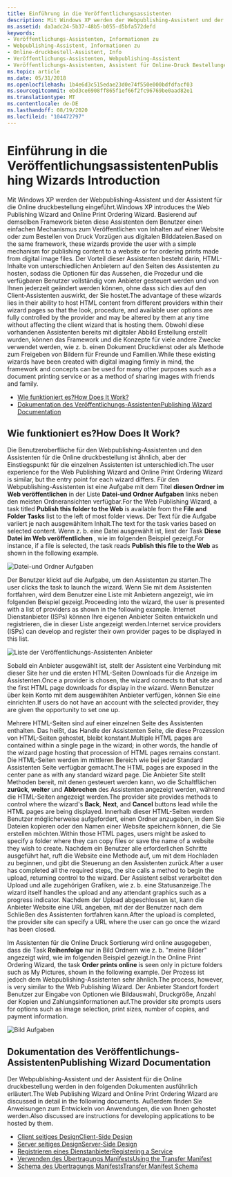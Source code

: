 ```yaml
---
title: Einführung in die Veröffentlichungsassistenten
description: Mit Windows XP werden der Webpublishing-Assistent und der Assistent für die Online druckbestellung eingeführt.
ms.assetid: da3adc24-5b37-48b5-b055-d5bfa572defd
keywords:
- Veröffentlichungs-Assistenten, Informationen zu
- Webpublishing-Assistent, Informationen zu
- Online-druckbestell-Assistent, Info
- Veröffentlichungs-Assistenten, Webpublishing-Assistent
- Veröffentlichungs-Assistenten, Assistent für Online-Druck Bestellungen
ms.topic: article
ms.date: 05/31/2018
ms.openlocfilehash: 1b4e6d3c515edae23d0e74f550e000bdfdfacf03
ms.sourcegitcommit: ebd3ce6908ff865f1ef66f2fc96769be0aad82e1
ms.translationtype: MT
ms.contentlocale: de-DE
ms.lasthandoff: 08/19/2020
ms.locfileid: "104472797"
---
```

# <a name="publishing-wizards-introduction"></a><span data-ttu-id="2bc8b-108">Einführung in die Veröffentlichungsassistenten</span><span class="sxs-lookup"><span data-stu-id="2bc8b-108">Publishing Wizards Introduction</span></span>

<span data-ttu-id="2bc8b-109">Mit Windows XP werden der Webpublishing-Assistent und der Assistent für die Online druckbestellung eingeführt.</span><span class="sxs-lookup"><span data-stu-id="2bc8b-109">Windows XP introduces the Web Publishing Wizard and Online Print Ordering Wizard.</span></span> <span data-ttu-id="2bc8b-110">Basierend auf demselben Framework bieten diese Assistenten dem Benutzer einen einfachen Mechanismus zum Veröffentlichen von Inhalten auf einer Website oder zum Bestellen von Druck Vorzügen aus digitalen Bilddateien.</span><span class="sxs-lookup"><span data-stu-id="2bc8b-110">Based on the same framework, these wizards provide the user with a simple mechanism for publishing content to a website or for ordering prints made from digital image files.</span></span> <span data-ttu-id="2bc8b-111">Der Vorteil dieser Assistenten besteht darin, HTML-Inhalte von unterschiedlichen Anbietern auf den Seiten des Assistenten zu hosten, sodass die Optionen für das Aussehen, die Prozedur und die verfügbaren Benutzer vollständig vom Anbieter gesteuert werden und von Ihnen jederzeit geändert werden können, ohne dass sich dies auf den Client-Assistenten auswirkt, der Sie hostet.</span><span class="sxs-lookup"><span data-stu-id="2bc8b-111">The advantage of these wizards lies in their ability to host HTML content from different providers within their wizard pages so that the look, procedure, and available user options are fully controlled by the provider and may be altered by them at any time without affecting the client wizard that is hosting them.</span></span> <span data-ttu-id="2bc8b-112">Obwohl diese vorhandenen Assistenten bereits mit digitaler Abbild Erstellung erstellt wurden, können das Framework und die Konzepte für viele andere Zwecke verwendet werden, wie z. b. einen Dokument Druckdienst oder als Methode zum Freigeben von Bildern für Freunde und Familien.</span><span class="sxs-lookup"><span data-stu-id="2bc8b-112">While these existing wizards have been created with digital imaging firmly in mind, the framework and concepts can be used for many other purposes such as a document printing service or as a method of sharing images with friends and family.</span></span>

-   [<span data-ttu-id="2bc8b-113">Wie funktioniert es?</span><span class="sxs-lookup"><span data-stu-id="2bc8b-113">How Does It Work?</span></span>](#how-does-it-work)
-   [<span data-ttu-id="2bc8b-114">Dokumentation des Veröffentlichungs-Assistenten</span><span class="sxs-lookup"><span data-stu-id="2bc8b-114">Publishing Wizard Documentation</span></span>](#publishing-wizard-documentation)

## <a name="how-does-it-work"></a><span data-ttu-id="2bc8b-115">Wie funktioniert es?</span><span class="sxs-lookup"><span data-stu-id="2bc8b-115">How Does It Work?</span></span>

<span data-ttu-id="2bc8b-116">Die Benutzeroberfläche für den Webpublishing-Assistenten und den Assistenten für die Online druckbestellung ist ähnlich, aber der Einstiegspunkt für die einzelnen Assistenten ist unterschiedlich.</span><span class="sxs-lookup"><span data-stu-id="2bc8b-116">The user experience for the Web Publishing Wizard and Online Print Ordering Wizard is similar, but the entry point for each wizard differs.</span></span> <span data-ttu-id="2bc8b-117">Für den Webpublishing-Assistenten ist eine Aufgabe mit dem Titel **diesen Ordner im Web veröffentlichen** in der Liste **Datei-und Ordner Aufgaben** links neben den meisten Ordneransichten verfügbar.</span><span class="sxs-lookup"><span data-stu-id="2bc8b-117">For the Web Publishing Wizard, a task titled **Publish this folder to the Web** is available from the **File and Folder Tasks** list to the left of most folder views.</span></span> <span data-ttu-id="2bc8b-118">Der Text für die Aufgabe variiert je nach ausgewähltem Inhalt.</span><span class="sxs-lookup"><span data-stu-id="2bc8b-118">The text for the task varies based on selected content.</span></span> <span data-ttu-id="2bc8b-119">Wenn z. b. eine Datei ausgewählt ist, liest der Task **Diese Datei im Web veröffentlichen** , wie im folgenden Beispiel gezeigt.</span><span class="sxs-lookup"><span data-stu-id="2bc8b-119">For instance, if a file is selected, the task reads **Publish this file to the Web** as shown in the following example.</span></span>

![Datei-und Ordner Aufgaben](images/shell-pubwiz-tasks.png)

<span data-ttu-id="2bc8b-121">Der Benutzer klickt auf die Aufgabe, um den Assistenten zu starten.</span><span class="sxs-lookup"><span data-stu-id="2bc8b-121">The user clicks the task to launch the wizard.</span></span> <span data-ttu-id="2bc8b-122">Wenn Sie mit dem Assistenten fortfahren, wird dem Benutzer eine Liste mit Anbietern angezeigt, wie im folgenden Beispiel gezeigt.</span><span class="sxs-lookup"><span data-stu-id="2bc8b-122">Proceeding into the wizard, the user is presented with a list of providers as shown in the following example.</span></span> <span data-ttu-id="2bc8b-123">Internet Dienstanbieter (ISPs) können Ihre eigenen Anbieter Seiten entwickeln und registrieren, die in dieser Liste angezeigt werden.</span><span class="sxs-lookup"><span data-stu-id="2bc8b-123">Internet service providers (ISPs) can develop and register their own provider pages to be displayed in this list.</span></span>

![Liste der Veröffentlichungs-Assistenten Anbieter](images/shell-pubwiz-provs.png)

<span data-ttu-id="2bc8b-125">Sobald ein Anbieter ausgewählt ist, stellt der Assistent eine Verbindung mit dieser Site her und die ersten HTML-Seiten Downloads für die Anzeige im Assistenten.</span><span class="sxs-lookup"><span data-stu-id="2bc8b-125">Once a provider is chosen, the wizard connects to that site and the first HTML page downloads for display in the wizard.</span></span> <span data-ttu-id="2bc8b-126">Wenn Benutzer über kein Konto mit dem ausgewählten Anbieter verfügen, können Sie eine einrichten.</span><span class="sxs-lookup"><span data-stu-id="2bc8b-126">If users do not have an account with the selected provider, they are given the opportunity to set one up.</span></span>

<span data-ttu-id="2bc8b-127">Mehrere HTML-Seiten sind auf einer einzelnen Seite des Assistenten enthalten. Das heißt, das Handle der Assistenten Seite, die diese Prozession von HTML-Seiten gehostet, bleibt konstant.</span><span class="sxs-lookup"><span data-stu-id="2bc8b-127">Multiple HTML pages are contained within a single page in the wizard; in other words, the handle of the wizard page hosting that procession of HTML pages remains constant.</span></span> <span data-ttu-id="2bc8b-128">Die HTML-Seiten werden im mittleren Bereich wie bei jeder Standard Assistenten Seite verfügbar gemacht.</span><span class="sxs-lookup"><span data-stu-id="2bc8b-128">The HTML pages are exposed in the center pane as with any standard wizard page.</span></span> <span data-ttu-id="2bc8b-129">Die Anbieter Site stellt Methoden bereit, mit denen gesteuert werden kann, wo die Schaltflächen **zurück**, **weiter** und **Abbrechen** des Assistenten angezeigt werden, während die HTML-Seiten angezeigt werden.</span><span class="sxs-lookup"><span data-stu-id="2bc8b-129">The provider site provides methods to control where the wizard's **Back**, **Next**, and **Cancel** buttons lead while the HTML pages are being displayed.</span></span> <span data-ttu-id="2bc8b-130">Innerhalb dieser HTML-Seiten werden Benutzer möglicherweise aufgefordert, einen Ordner anzugeben, in dem Sie Dateien kopieren oder den Namen einer Website speichern können, die Sie erstellen möchten.</span><span class="sxs-lookup"><span data-stu-id="2bc8b-130">Within those HTML pages, users might be asked to specify a folder where they can copy files or save the name of a website they wish to create.</span></span> <span data-ttu-id="2bc8b-131">Nachdem ein Benutzer alle erforderlichen Schritte ausgeführt hat, ruft die Website eine Methode auf, um mit dem Hochladen zu beginnen, und gibt die Steuerung an den Assistenten zurück.</span><span class="sxs-lookup"><span data-stu-id="2bc8b-131">After a user has completed all the required steps, the site calls a method to begin the upload, returning control to the wizard.</span></span> <span data-ttu-id="2bc8b-132">Der Assistent selbst verarbeitet den Upload und alle zugehörigen Grafiken, wie z. b. eine Statusanzeige.</span><span class="sxs-lookup"><span data-stu-id="2bc8b-132">The wizard itself handles the upload and any attendant graphics such as a progress indicator.</span></span> <span data-ttu-id="2bc8b-133">Nachdem der Upload abgeschlossen ist, kann die Anbieter Website eine URL angeben, mit der der Benutzer nach dem Schließen des Assistenten fortfahren kann.</span><span class="sxs-lookup"><span data-stu-id="2bc8b-133">After the upload is completed, the provider site can specify a URL where the user can go once the wizard has been closed.</span></span>

<span data-ttu-id="2bc8b-134">Im Assistenten für die Online Druck Sortierung wird online ausgegeben, dass die Task **Reihenfolge** nur in Bild Ordnern wie z. b. "meine Bilder" angezeigt wird, wie im folgenden Beispiel gezeigt.</span><span class="sxs-lookup"><span data-stu-id="2bc8b-134">In the Online Print Ordering Wizard, the task **Order prints online** is seen only in picture folders such as My Pictures, shown in the following example.</span></span> <span data-ttu-id="2bc8b-135">Der Prozess ist jedoch dem Webpublishing-Assistenten sehr ähnlich.</span><span class="sxs-lookup"><span data-stu-id="2bc8b-135">The process, however, is very similar to the Web Publishing Wizard.</span></span> <span data-ttu-id="2bc8b-136">Der Anbieter Standort fordert Benutzer zur Eingabe von Optionen wie Bildauswahl, Druckgröße, Anzahl der Kopien und Zahlungsinformationen auf.</span><span class="sxs-lookup"><span data-stu-id="2bc8b-136">The provider site prompts users for options such as image selection, print sizes, number of copies, and payment information.</span></span>

![Bild Aufgaben](images/shell-pubwiz-pix.png)

## <a name="publishing-wizard-documentation"></a><span data-ttu-id="2bc8b-138">Dokumentation des Veröffentlichungs-Assistenten</span><span class="sxs-lookup"><span data-stu-id="2bc8b-138">Publishing Wizard Documentation</span></span>

<span data-ttu-id="2bc8b-139">Der Webpublishing-Assistent und der Assistent für die Online druckbestellung werden in den folgenden Dokumenten ausführlich erläutert.</span><span class="sxs-lookup"><span data-stu-id="2bc8b-139">The Web Publishing Wizard and Online Print Ordering Wizard are discussed in detail in the following documents.</span></span> <span data-ttu-id="2bc8b-140">Außerdem finden Sie Anweisungen zum Entwickeln von Anwendungen, die von Ihnen gehostet werden.</span><span class="sxs-lookup"><span data-stu-id="2bc8b-140">Also discussed are instructions for developing applications to be hosted by them.</span></span>

-   [<span data-ttu-id="2bc8b-141">Client seitiges Design</span><span class="sxs-lookup"><span data-stu-id="2bc8b-141">Client-Side Design</span></span>](pubwiz-client.md)
-   [<span data-ttu-id="2bc8b-142">Server seitiges Design</span><span class="sxs-lookup"><span data-stu-id="2bc8b-142">Server-Side Design</span></span>](pubwiz-server.md)
-   [<span data-ttu-id="2bc8b-143">Registrieren eines Dienstanbieter</span><span class="sxs-lookup"><span data-stu-id="2bc8b-143">Registering a Service</span></span>](pubwiz-reg.md)
-   [<span data-ttu-id="2bc8b-144">Verwenden des Übertragungs Manifests</span><span class="sxs-lookup"><span data-stu-id="2bc8b-144">Using the Transfer Manifest</span></span>](pubwiz-manifest.md)
-   [<span data-ttu-id="2bc8b-145">Schema des Übertragungs Manifests</span><span class="sxs-lookup"><span data-stu-id="2bc8b-145">Transfer Manifest Schema</span></span>](/windows/desktop/shell/interfaces)

 

 